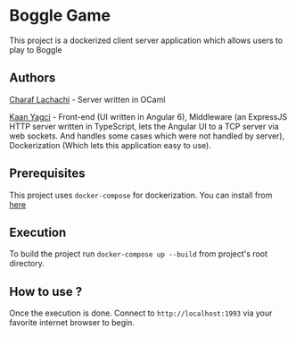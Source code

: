 # Boggle Game

This project is a dockerized client server application which allows users to play to Boggle

## Authors

[Charaf Lachachi](https://github.com/CharafLachachi) - Server written in OCaml

[Kaan Yagci](https://kaanyagci.com) - Front-end (UI written in Angular 6), Middleware (an ExpressJS HTTP server written in TypeScript, lets the Angular UI to a TCP server via web sockets. And handles some cases which were not handled by server), Dockerization (Which lets this application easy to use).

## Prerequisites

This project uses `docker-compose` for dockerization. You can install from [here](https://docs.docker.com/compose/install/) 

## Execution

To build the project run `docker-compose up --build` from project's root directory. 

## How to use ?

Once the execution is done. Connect to `http://localhost:1993` via your favorite internet browser to begin.
